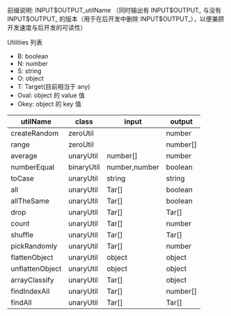 前缀说明: INPUT\$OUTPUT_utilName
（同时输出有 INPUT\$OUTPUT\_ 与没有 INPUT\$OUTPUT\_ 的版本（用于在后开发中删除 INPUT\$OUTPUT\_），以便兼顾开发速度与后开发的可读性）

Utilities 列表

- B: boolean
- N: number
- S: string
- O: object
- T: Target(目前相当于 any)
- Oval: object 的 value 值
- Okey: object 的 key 值

| utilName        | class      | input         | output   |
| --------------- | ---------- | ------------- | -------- |
| createRandom    | zeroUtil   |               | number   |
| range           | zeroUtil   |               | number[] |
| average         | unaryUtil  | number[]      | number   |
| numberEqual     | binaryUtil | number,number | boolean  |
| toCase          | unaryUtil  | string        | string   |
| all             | unaryUtil  | Tar[]         | boolean  |
| allTheSame      | unaryUtil  | Tar[]         | boolean  |
| drop            | unaryUtil  | Tar[]         | Tar[]    |
| count           | unaryUtil  | Tar[]         | number   |
| shuffle         | unaryUtil  | Tar[]         | Tar[]    |
| pickRandomly    | unaryUtil  | Tar[]         | number   |
| flattenObject   | unaryUtil  | object        | object   |
| unflattenObject | unaryUtil  | object        | object   |
| arrayClassify   | unaryUtil  | Tar[]         | object   |
| findIndexAll    | unaryUtil  | Tar[]         | number[] |
| findAll         | unaryUtil  | Tar[]         | Tar[]    |
